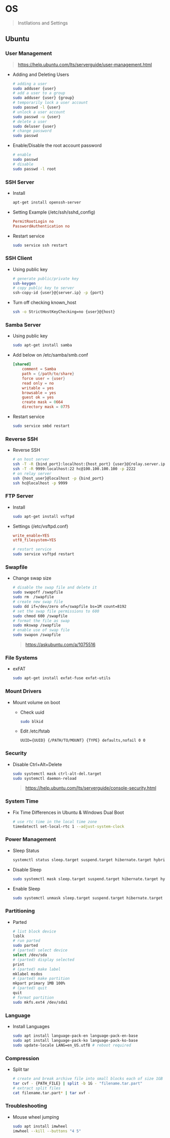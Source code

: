 <!-- markdownlint-disable MD033 -->

# OS

> Instllations and Settings

## Ubuntu

### User Management

> https://help.ubuntu.com/lts/serverguide/user-management.html

* Adding and Deleting Users

    ```bash
    # adding a user
    sudo adduser {user}
    # add a user to a group
    sudo adduser {user} {group}
    # temporarily lock a user account
    sudo passwd -l {user}
    # unlock a user account
    sudo passwd -u {user}
    # delete a user
    sudo deluser {user}
    # change password
    sudo passwd
    ```

* Enable/Disable the root account password

    ```bash
    # enable
    sudo passwd
    # disable
    sudo passwd -l root
    ```

### SSH Server

* Install

    ```bash
    apt-get install openssh-server
    ```

* Setting Example (/etc/ssh/sshd_config)

    ```conf
    PermitRootLogin no
    PasswordAuthentication no
    ```

* Restart service

    ```bash
    sudo service ssh restart
    ```

### SSH Client

* Using public key

    ```bash
    # generate public/private key
    ssh-keygen
    # copy public key to server
    ssh-copy-id {user}@{server.ip} -p {port}
    ```

* Turn off checking known_host

    ```bash
    ssh -o StrictHostKeyChecking=no {user}@{host}
    ```

### Samba Server

* Using public key

    ```bash
    sudo apt-get install samba
    ```

* Add below on /etc/samba/smb.conf

    ```conf
    [shared]
        comment = Samba
        path = {/path/to/share}
        force user = {user}
        read only = no
        writable = yes
        browsable = yes
        guest ok = yes
        create mask = 0664
        directory mask = 0775
    ```

* Restart service

    ```bash
    sudo service smbd restart
    ```

### Reverse SSH

* Reverse SSH

    ```bash
    # on host server
    ssh -T -R {bind_port}:localhost:{host_port} {user}@{relay.server.ip} -p {port}
    ssh -T -R 9999:localhost:22 hc@100.100.100.100 -p 2222
    # on relay server
    ssh {host_user}@localhost -p {bind_port}
    ssh hc@localhost -p 9999
    ```

### FTP Server

* Install

    ```bash
    sudo apt-get install vsftpd
    ```

* Settings (/etc/vsftpd.conf)

    ```conf
    write_enable=YES
    utf8_filesystem=YES
    ```

    ```bash
    # restart service
    sudo service vsftpd restart
    ```

### Swapfile

* Change swap size

    ```bash
    # disable the swap file and delete it
    sudo swapoff /swapfile
    sudo rm  /swapfile
    # create new swap file
    sudo dd if=/dev/zero of=/swapfile bs=1M count=8192
    # set the swap file permissions to 600
    sudo chmod 600 /swapfile
    # format the file as swap
    sudo mkswap /swapfile
    # enable use of swap file
    sudo swapon /swapfile
    ```

    > https://askubuntu.com/a/1075516

### File Systems

* exFAT

    ```bash
    sudo apt-get install exfat-fuse exfat-utils
    ```

### Mount Drivers

* Mount volume on boot

  * Check uuid

    ```bash
    sudo blkid
    ```

  * Edit /etc/fstab

    ```config
    UUID={UUID} {/PATH/TO/MOUNT} {TYPE} defaults,nofail 0 0
    ```

### Security

* Disable Ctrl+Alt+Delete

    ```bash
    sudo systemctl mask ctrl-alt-del.target
    sudo systemctl daemon-reload
    ```

    > https://help.ubuntu.com/lts/serverguide/console-security.html

### System Time

* Fix Time Differences in Ubuntu & Windows Dual Boot

    ```bash
    # use rtc time in the local time zone
    timedatectl set-local-rtc 1 --adjust-system-clock
    ```

### Power Management

* Sleep Status

    ```bash
    systemctl status sleep.target suspend.target hibernate.target hybrid-sleep.target
    ```

* Disable Sleep

    ```bash
    sudo systemctl mask sleep.target suspend.target hibernate.target hybrid-sleep.target
    ```

* Enable Sleep

    ```bash
    sudo systemctl unmask sleep.target suspend.target hibernate.target hybrid-sleep.target
    ```

### Partitioning

* Parted

    ```bash
    # list block device
    lsblk
    # run parted
    sudo parted
    # (parted) select device
    select /dev/sda
    # (parted) display selected
    print
    # (parted) make label
    mklabel msdos
    # (parted) make partition
    mkpart primary 1MB 100%
    # (parted) quit
    quit
    # format partition
    sudo mkfs.ext4 /dev/sda1
    ```

### Language

* Install Languages

    ```bash
    sudo apt install language-pack-en language-pack-en-base
    sudo apt install language-pack-ko language-pack-ko-base
    sudo update-locale LANG=en_US.utf8 # reboot required
    ```

### Compression

* Split tar
    ```bash
    # create and break archive file into small blocks each of size 1GB
    tar cvf - {PATH_FILE} | split -b 1G - "filename.tar.part"
    # extract split files
    cat filename.tar.part* | tar xvf -
    ```

### Troubleshooting

* Mouse wheel jumping

    ```bash
    sudo apt install imwheel
    imwheel --kill --buttons "4 5"
    ```
